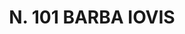 ---
title: "N. 101 BARBA IOVIS"
plant-name: "N. 101"
plant-number: "101"
plant-img1: "/assets/img/plant101_verso.jpg"
plant-img2: "/assets/img/plant101.jpg"
plant-xml: "/assets/xml/plant101.xml"
plant-title: "N. 101 BARBA IOVIS"
plant-taxon-link: ""
plant-taxon-content: ""
layout: single-xml
---